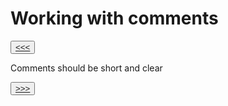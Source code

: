 # Working with comments

<button>[<<<](./02.16_README.md)</button>

Comments should be short and clear

<button>[>>>](./02.18_README.md)</button>
